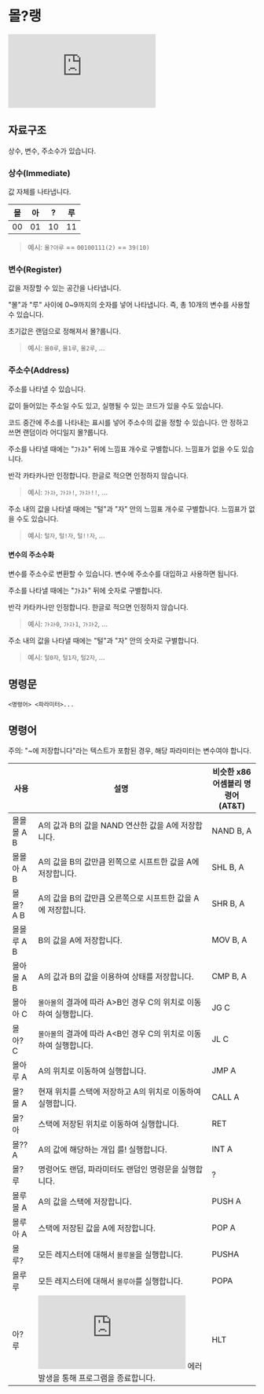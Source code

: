 # 몰?랭

![몰?루](https://dcimg5.dcinside.com/dccon.php?no=62b5df2be09d3ca567b1c5bc12d46b394aa3b1058c6e4d0ca41648b651ed2c6e063a16eeed4426ea3b28e2bb2520ae89a6b7ac688d9e9bb0234d864ce48f9f0284beeaa8ab7fecc8bc)

## 자료구조

상수, 변수, 주소수가 있습니다.

### 상수(Immediate)

값 자체를 나타냅니다.

|몰|아|?|루|
|-|-|-|-|
|00|01|10|11|

> 예시: `몰?아루` == `00100111(2)` == `39(10)`

### 변수(Register)

값을 저장할 수 있는 공간을 나타냅니다.

"몰"과 "루" 사이에 0~9까지의 숫자를 넣어 나타냅니다.
즉, 총 10개의 변수를 사용할 수 있습니다.

초기값은 랜덤으로 정해져서 몰?룹니다.

> 예시: `몰0루`, `몰1루`, `몰2루`, ...

### 주소수(Address)

주소를 나타낼 수 있습니다.

값이 들어있는 주소일 수도 있고, 실행될 수 있는 코드가 있을 수도 있습니다.

코드 중간에 주소를 나타내는 표시를 넣어 주소수의 값을 정할 수 있습니다.
안 정하고 쓰면 랜덤이라 어디일지 몰?룹니다.

주소를 나타낼 때에는 "ﾌﾄｽﾄ" 뒤에 느낌표 개수로 구별합니다.
느낌표가 없을 수도 있습니다.

반각 카타카나만 인정합니다. 한글로 적으면 인정하지 않습니다.

> 예시: `ﾌﾄｽﾄ`, `ﾌﾄｽﾄ!`, `ﾌﾄｽﾄ!!`, ...

주소 내의 값을 나타낼 때에는 "털"과 "자" 안의 느낌표 개수로 구별합니다.
느낌표가 없을 수도 있습니다.

> 예시: `털자`, `털!자`, `털!!자`, ...

#### 변수의 주소수화

변수를 주소수로 변환할 수 있습니다.
변수에 주소수를 대입하고 사용하면 됩니다.

주소를 나타낼 때에는 "ﾌﾄｽﾄ" 뒤에 숫자로 구별합니다.

반각 카타카나만 인정합니다. 한글로 적으면 인정하지 않습니다.

> 예시: `ﾌﾄｽﾄ0`, `ﾌﾄｽﾄ1`, `ﾌﾄｽﾄ2`, ...

주소 내의 값을 나타낼 때에는 "털"과 "자" 안의 숫자로 구별합니다.

> 예시: `털0자`, `털1자`, `털2자`, ...

## 명령문

```mollang
<명령어> <파라미터>...
```

## 명령어

주의: "~에 저장합니다"라는 텍스트가 포함된 경우, 해당 파라미터는 변수여야 합니다.

|사용|설명|비슷한 x86 어셈블리 명령어 (AT&T)|
|-|-|-|
|몰몰몰 A B|A의 값과 B의 값을 NAND 연산한 값을 A에 저장합니다.|NAND B, A|
|몰몰아 A B|A의 값을 B의 값만큼 왼쪽으로 시프트한 값을 A에 저장합니다.|SHL B, A|
|몰몰? A B|A의 값을 B의 값만큼 오른쪽으로 시프트한 값을 A에 저장합니다.|SHR B, A|
|몰몰루 A B|B의 값을 A에 저장합니다.|MOV B, A|
|몰아몰 A B|A의 값과 B의 값을 이용하여 상태를 저장합니다.|CMP B, A|
|몰아아 C|`몰아몰`의 결과에 따라 A&gt;B인 경우 C의 위치로 이동하여 실행합니다.|JG C|
|몰아? C|`몰아몰`의 결과에 따라 A&lt;B인 경우 C의 위치로 이동하여 실행합니다.|JL C|
|몰아루 A|A의 위치로 이동하여 실행합니다.|JMP A|
|몰?몰 A|현재 위치를 스택에 저장하고 A의 위치로 이동하여 실행합니다.|CALL A|
|몰?아|스택에 저장된 위치로 이동하여 실행합니다.|RET|
|몰?? A|A의 값에 해당하는 개입 를! 실행합니다.|INT A|
|몰?루|명령어도 랜덤, 파라미터도 랜덤인 명령문을 실행합니다.|?|
|몰루몰 A|A의 값을 스택에 저장합니다.|PUSH A|
|몰루아 A|스택에 저장된 값을 A에 저장합니다.|POP A|
|몰루?|모든 레지스터에 대해서 `몰루몰`을 실행합니다.|PUSHA|
|몰루루|모든 레지스터에 대해서 `몰루아`를 실행합니다.|POPA|
|아?루|![아?루](https://dcimg5.dcinside.com/dccon.php?no=62b5df2be09d3ca567b1c5bc12d46b394aa3b1058c6e4d0ca41648b650e9236ed18a0d2f6e2b3c660178531ec0ace5688df054c1ce02a8832fee60ecb33aa2fb46097017a28d) 에러 발생을 통해 프로그램을 종료합니다.|HLT|
